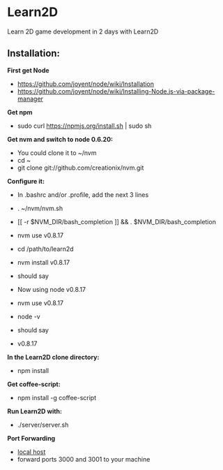 # Learn2D #

Learn 2D game development in 2 days with Learn2D

## Installation: ##

**First get Node**

*  https://github.com/joyent/node/wiki/Installation
*  https://github.com/joyent/node/wiki/Installing-Node.js-via-package-manager

**Get npm**

*  sudo curl https://npmjs.org/install.sh | sudo sh

**Get nvm and switch to node 0.6.20:**

*  You could clone it to ~/nvm
*  cd ~
*  git clone git://github.com/creationix/nvm.git

**Configure it:**

*  In .bashrc and/or .profile, add the next 3 lines
  *  . ~/nvm/nvm.sh
  *  [[ -r $NVM_DIR/bash_completion ]] && . $NVM_DIR/bash_completion
  *  nvm use v0.8.17

*  cd /path/to/learn2d
*  nvm install v0.8.17
  *  should say
  *  Now using node v0.8.17
*  nvm use v0.8.17
*  node -v
  *  should say
  *  v0.8.17

**In the Learn2D clone directory:**

*  npm install

**Get coffee-script:**

*  npm install -g coffee-script

**Run Learn2D with:**

*  ./server/server.sh

**Port Forwarding**

*  [local host](http://192.168.1.1/)
*  forward ports 3000 and 3001 to your machine

